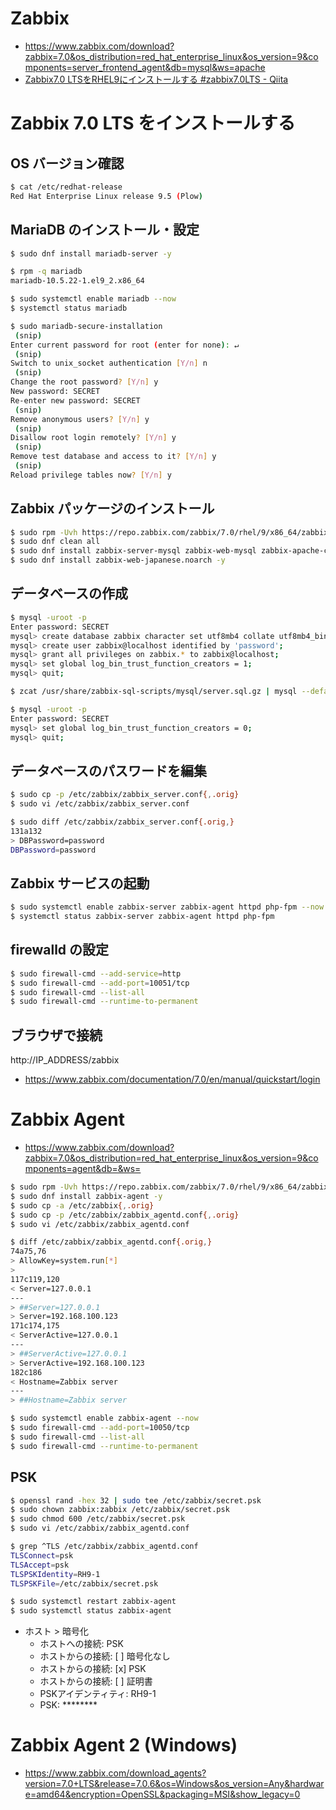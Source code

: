 # Zabbix
- https://www.zabbix.com/download?zabbix=7.0&os_distribution=red_hat_enterprise_linux&os_version=9&components=server_frontend_agent&db=mysql&ws=apache
- [Zabbix7.0 LTSをRHEL9にインストールする #zabbix7.0LTS - Qiita](https://qiita.com/mi_h/items/70e5d85838891850890d)
# Zabbix 7.0 LTS をインストールする
## OS バージョン確認
```bash
$ cat /etc/redhat-release
Red Hat Enterprise Linux release 9.5 (Plow)
```
## MariaDB のインストール・設定
```bash
$ sudo dnf install mariadb-server -y

$ rpm -q mariadb
mariadb-10.5.22-1.el9_2.x86_64

$ sudo systemctl enable mariadb --now
$ systemctl status mariadb

$ sudo mariadb-secure-installation
 (snip)
Enter current password for root (enter for none): ↵
 (snip)
Switch to unix_socket authentication [Y/n] n
 (snip)
Change the root password? [Y/n] y
New password: SECRET
Re-enter new password: SECRET
 (snip)
Remove anonymous users? [Y/n] y
 (snip)
Disallow root login remotely? [Y/n] y
 (snip)
Remove test database and access to it? [Y/n] y
 (snip)
Reload privilege tables now? [Y/n] y
```
## Zabbix パッケージのインストール
```bash
$ sudo rpm -Uvh https://repo.zabbix.com/zabbix/7.0/rhel/9/x86_64/zabbix-release-latest-7.0.el9.noarch.rpm
$ sudo dnf clean all
$ sudo dnf install zabbix-server-mysql zabbix-web-mysql zabbix-apache-conf zabbix-sql-scripts zabbix-selinux-policy zabbix-agent -y
$ sudo dnf install zabbix-web-japanese.noarch -y
```
## データベースの作成
```bash
$ mysql -uroot -p
Enter password: SECRET
mysql> create database zabbix character set utf8mb4 collate utf8mb4_bin;
mysql> create user zabbix@localhost identified by 'password';
mysql> grant all privileges on zabbix.* to zabbix@localhost;
mysql> set global log_bin_trust_function_creators = 1;
mysql> quit;

$ zcat /usr/share/zabbix-sql-scripts/mysql/server.sql.gz | mysql --default-character-set=utf8mb4 -uzabbix -p zabbix

$ mysql -uroot -p
Enter password: SECRET
mysql> set global log_bin_trust_function_creators = 0;
mysql> quit;
```
## データベースのパスワードを編集
```bash
$ sudo cp -p /etc/zabbix/zabbix_server.conf{,.orig}
$ sudo vi /etc/zabbix/zabbix_server.conf

$ sudo diff /etc/zabbix/zabbix_server.conf{.orig,}
131a132
> DBPassword=password
DBPassword=password
```
## Zabbix サービスの起動
```bash
$ sudo systemctl enable zabbix-server zabbix-agent httpd php-fpm --now
$ systemctl status zabbix-server zabbix-agent httpd php-fpm
```
## firewalld の設定
```bash
$ sudo firewall-cmd --add-service=http
$ sudo firewall-cmd --add-port=10051/tcp
$ sudo firewall-cmd --list-all
$ sudo firewall-cmd --runtime-to-permanent
```
## ブラウザで接続
http://IP_ADDRESS/zabbix
- https://www.zabbix.com/documentation/7.0/en/manual/quickstart/login
# Zabbix Agent
- https://www.zabbix.com/download?zabbix=7.0&os_distribution=red_hat_enterprise_linux&os_version=9&components=agent&db=&ws=

```bash
$ sudo rpm -Uvh https://repo.zabbix.com/zabbix/7.0/rhel/9/x86_64/zabbix-release-latest-7.0.el9.noarch.rpm
$ sudo dnf install zabbix-agent -y
$ sudo cp -a /etc/zabbix{,.orig}
$ sudo cp -p /etc/zabbix/zabbix_agentd.conf{,.orig}
$ sudo vi /etc/zabbix/zabbix_agentd.conf

$ diff /etc/zabbix/zabbix_agentd.conf{.orig,}
74a75,76
> AllowKey=system.run[*]
>
117c119,120
< Server=127.0.0.1
---
> ##Server=127.0.0.1
> Server=192.168.100.123
171c174,175
< ServerActive=127.0.0.1
---
> ##ServerActive=127.0.0.1
> ServerActive=192.168.100.123
182c186
< Hostname=Zabbix server
---
> ##Hostname=Zabbix server

$ sudo systemctl enable zabbix-agent --now
$ sudo firewall-cmd --add-port=10050/tcp
$ sudo firewall-cmd --list-all
$ sudo firewall-cmd --runtime-to-permanent
```

## PSK
```bash
$ openssl rand -hex 32 | sudo tee /etc/zabbix/secret.psk
$ sudo chown zabbix:zabbix /etc/zabbix/secret.psk
$ sudo chmod 600 /etc/zabbix/secret.psk
$ sudo vi /etc/zabbix/zabbix_agentd.conf

$ grep ^TLS /etc/zabbix/zabbix_agentd.conf
TLSConnect=psk
TLSAccept=psk
TLSPSKIdentity=RH9-1
TLSPSKFile=/etc/zabbix/secret.psk

$ sudo systemctl restart zabbix-agent
$ sudo systemctl status zabbix-agent
```
- ホスト > 暗号化
  - ホストへの接続: PSK
  - ホストからの接続: [ ] 暗号化なし
  - ホストからの接続: [x] PSK
  - ホストからの接続: [ ] 証明書
  - PSKアイデンティティ: RH9-1
  - PSK: ********
# Zabbix Agent 2 (Windows)
- https://www.zabbix.com/download_agents?version=7.0+LTS&release=7.0.6&os=Windows&os_version=Any&hardware=amd64&encryption=OpenSSL&packaging=MSI&show_legacy=0
